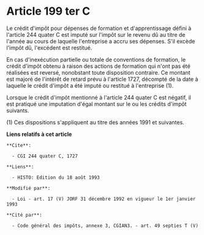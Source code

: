 # Article 199 ter C

Le crédit d'impôt pour dépenses de formation et d'apprentissage défini à l'article 244 quater C est imputé sur l'impôt sur le
revenu dû au titre de l'année au cours de laquelle l'entreprise a accru ses dépenses. S'il excède l'impôt dû, l'excédent est
restitué.

En cas d'inexécution partielle ou totale de conventions de formation, le crédit d'impôt obtenu à raison des actions de
formation qui n'ont pas été réalisées est reversé, nonobstant toute disposition contraire. Ce montant est majoré de l'intérêt
de retard prévu à l'article 1727, décompté de la date à laquelle le crédit d'impôt a été imputé ou restitué à l'entreprise
(1).

Lorsque le crédit d'impôt mentionné à l'article 244 quater C est négatif, il est pratiqué une imputation d'égal montant sur
le ou les crédits d'impôt suivants.

(1) Ces dispositions s'appliquent au titre des années 1991 et suivantes.

**Liens relatifs à cet article**

	**Cite**:

	  - CGI 244 quater C, 1727

	**Liens**:

	  - HISTO: Edition du 18 août 1993

	**Modifié par**:

	  - Loi - art. 17 (V) JORF 31 décembre 1992 en vigueur le 1er janvier 1993

	**Cité par**:

	  - Code général des impôts, annexe 3, CGIAN3. - art. 49 septies T (V)
